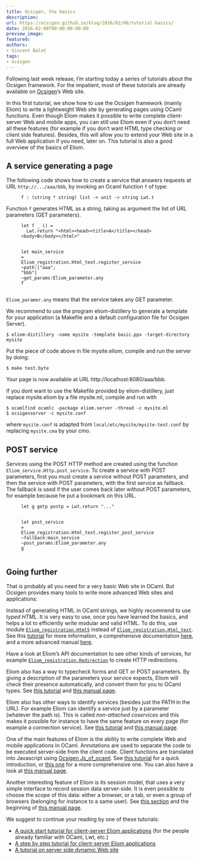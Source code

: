 ```yaml
---
title: Ocsigen, the basics
description:
url: https://ocsigen.github.io/blog/2016/02/08/tutorial-basics/
date: 2016-02-08T00:00:00-00:00
preview_image:
featured:
authors:
- Vincent Balat
tags:
- ocsigen
---
```


<p>Following last week release,
I&rsquo;m starting today a series of tutorials about the Ocsigen framework. For the impatient, most of these tutorials are already available on <a href="http://ocsigen.org/tuto">Ocsigen</a>&rsquo;s Web site.</p>

<p>In this first tutorial, we show how to use the Ocsigen framework (mainly Eliom) to write a lightweight Web site by generating pages using OCaml functions.
Even though Eliom makes it possible to write complete client-server Web and mobile apps,
you can still use Eliom even if you don&rsquo;t need all these features (for example if you don&rsquo;t want HTML type checking or client side features). Besides, this will allow you to extend your Web site in a full Web application if you need, later on. This tutorial is also a good overview of the basics of Eliom.</p>

<h2>A service generating a page</h2>

<p>The following code shows how to create a service that answers requests at URL <code class="language-plaintext highlighter-rouge">http://.../aaa/bbb</code>, by invoking an Ocaml function <code class="language-plaintext highlighter-rouge">f</code> of type:</p>

<figure class="highlight"><pre><code class="language-ocaml" data-lang="ocaml"><span class="n">f</span> <span class="o">:</span> <span class="p">(</span><span class="kt">string</span> <span class="o">*</span> <span class="kt">string</span><span class="p">)</span> <span class="kt">list</span> <span class="o">-&gt;</span> <span class="kt">unit</span> <span class="o">-&gt;</span> <span class="kt">string</span> <span class="nn">Lwt</span><span class="p">.</span><span class="n">t</span></code></pre></figure>

<p>Function <code class="language-plaintext highlighter-rouge">f</code> generates HTML as a string, taking as argument the list of URL parameters (GET parameters).</p>

<figure class="highlight"><pre><code class="language-ocaml" data-lang="ocaml"><span class="k">let</span> <span class="n">f</span> <span class="n">_</span> <span class="bp">()</span> <span class="o">=</span>
  <span class="nn">Lwt</span><span class="p">.</span><span class="n">return</span> <span class="s2">&quot;&lt;html&gt;&lt;head&gt;&lt;title&gt;A&lt;/title&gt;&lt;/head&gt;&lt;body&gt;B&lt;/body&gt;&lt;/html&gt;&quot;</span>

<span class="k">let</span> <span class="n">main_service</span> <span class="o">=</span>
  <span class="nn">Eliom_registration</span><span class="p">.</span><span class="nn">Html_text</span><span class="p">.</span><span class="n">register_service</span>
    <span class="o">~</span><span class="n">path</span><span class="o">:</span><span class="p">[</span><span class="s2">&quot;aaa&quot;</span><span class="p">;</span> <span class="s2">&quot;bbb&quot;</span><span class="p">]</span>
    <span class="o">~</span><span class="n">get_params</span><span class="o">:</span><span class="nn">Eliom_parameter</span><span class="p">.</span><span class="n">any</span>
    <span class="n">f</span></code></pre></figure>

<p><code class="language-plaintext highlighter-rouge">Eliom_paramer.any</code> means that the service takes any GET parameter.</p>

<p>We recommend to use the program eliom-distillery to generate a template for your application (a Makefile and a default configuration file for Ocsigen Server).</p>

<div class="language-plaintext highlighter-rouge"><div class="highlight"><pre class="highlight"><code>$ eliom-distillery -name mysite -template basic.ppx -target-directory mysite
</code></pre></div></div>
<p>Put the piece of code above in file mysite.eliom, compile and run the server by doing:</p>

<div class="language-plaintext highlighter-rouge"><div class="highlight"><pre class="highlight"><code>$ make test.byte
</code></pre></div></div>
<p>Your page is now available at URL http://localhost:8080/aaa/bbb.</p>

<p>If you dont want to use the Makefile provided by eliom-distillery, just replace mysite.eliom by a file mysite.ml, compile and run with</p>

<div class="language-plaintext highlighter-rouge"><div class="highlight"><pre class="highlight"><code>$ ocamlfind ocamlc -package eliom.server -thread -c mysite.ml
$ ocsigenserver -c mysite.conf
</code></pre></div></div>
<p>where <code class="language-plaintext highlighter-rouge">mysite.conf</code> is adapted from <code class="language-plaintext highlighter-rouge">local/etc/mysite/mysite-test.conf</code> by replacing <code class="language-plaintext highlighter-rouge">mysite.cma</code> by your cmo.</p>

<h2>POST service</h2>

<p>Services using the POST HTTP method are created using the function <code class="language-plaintext highlighter-rouge">Eliom_service.&#8203;Http.&#8203;post_service</code>. To create a service with POST parameters, first you must create a service without POST parameters, and then the service with POST parameters, with the first service as fallback. The fallback is used if the user comes back later without POST parameters, for example because he put a bookmark on this URL.</p>

<figure class="highlight"><pre><code class="language-ocaml" data-lang="ocaml"><span class="k">let</span> <span class="n">g</span> <span class="n">getp</span> <span class="n">postp</span> <span class="o">=</span> <span class="nn">Lwt</span><span class="p">.</span><span class="n">return</span> <span class="s2">&quot;...&quot;</span>

<span class="k">let</span> <span class="n">post_service</span> <span class="o">=</span>
  <span class="nn">Eliom_registration</span><span class="p">.</span><span class="nn">Html_text</span><span class="p">.</span><span class="n">register_post_service</span>
    <span class="o">~</span><span class="n">fallback</span><span class="o">:</span><span class="n">main_service</span>
    <span class="o">~</span><span class="n">post_params</span><span class="o">:</span><span class="nn">Eliom_parameter</span><span class="p">.</span><span class="n">any</span>
    <span class="n">g</span></code></pre></figure>

<h2>Going further</h2>

<p>That is probably all you need for a very basic Web site in OCaml.
But Ocsigen provides many tools to write more advanced Web sites
and applications:</p>

<p>Instead of generating HTML in OCaml strings, we highly recommend to use
<em>typed HTML</em>. It is very easy to use, once you have learned the basics,
and helps a lot to efficiently write modular and valid HTML.
To do this, use module
<a href="http://ocsigen.org/eliom/api/server/Eliom_registration.Html5"><code class="language-plaintext highlighter-rouge">Eliom_registration.Html5</code></a>
instead of
<a href="http://ocsigen.org/eliom/api/server/Eliom_registration.Html_text"><code class="language-plaintext highlighter-rouge">Eliom_registration.Html_text</code></a>.
See this
<a href="http://ocsigen.org/tuto/manual/application#tyxml">tutorial</a>
for more information, a comprehensive documentation
<a href="http://ocsigen.org/tyxml/manual/">here</a>,
and a more advanced manual
<a href="http://ocsigen.org/eliom/manual/clientserver-html">here</a>.</p>

<p>Have a look at Eliom&rsquo;s API documentation to see other kinds of services,
for example <a href="http://ocsigen.org/eliom/api/server/Eliom_registration.Redirection"><code class="language-plaintext highlighter-rouge">Eliom_registration.Redirection</code></a>
to create HTTP redirections.</p>

<p>Eliom also has a way to typecheck forms and GET or POST parameters.
By giving a description of the parameters your service expects,
Eliom will check their presence automatically, and convert them
for you to OCaml types.
See
<a href="http://ocsigen.org/tuto/manual/interaction">this tutorial</a>
and <a href="http://ocsigen.org/eliom/manual/server-params">this manual page</a>.</p>

<p>Eliom also has other ways to identify services (besides just the PATH
in the URL). For example Eliom can identify a service just by a parameter
(whatever the path is). This is called <em>non-attached coservices</em> and
this makes it possible for instance to have the same feature on every page
(for example a connection service).
See
<a href="http://ocsigen.org/tuto/manual/interaction">this tutorial</a>
and <a href="http://ocsigen.org/eliom/manual/server-services">this manual page</a>.</p>

<p>One of the main features of Eliom is the ability to write complete
Web and mobile applications in OCaml. Annotations are used to
separate the code to be executed server-side from the client code.
Client functions are translated into Javascript using
<a href="http://ocsigen.org/js_of_ocaml/">Ocsigen Js_of_ocaml</a>.
See
<a href="http://ocsigen.org/tuto/manual/tutowidgets">this tutorial</a> for
a quick introduction,
or <a href="http://ocsigen.org/tuto/manual/application">this one</a> for a
more comprehensive one.
You can also have a look at
<a href="http://ocsigen.org/eliom/manual/clientserver-applications">this manual page</a>.</p>

<p>Another interesting feature of Eliom is its session model, that uses a
very simple interface to record session data server-side.
It is even possible to choose
the <em>scope</em> of this data: either a browser, or a tab, or even a group
of browsers (belonging for instance to a same user).
See
<a href="http://ocsigen.org/tuto/manual/interaction#eref">this section</a>
and the beginning of
<a href="http://ocsigen.org/eliom/manual/server-state">this manual page</a>.</p>

<p>We suggest to continue your reading by one of these tutorials:</p>

<ul>
  <li><a href="http://ocsigen.org/tuto/manual/tutowidgets">A quick start tutorial for client-server Eliom applications</a> (for the people already familiar with OCaml, Lwt, etc.)</li>
  <li><a href="http://ocsigen.org/tuto/manual/application">A step by step tutorial for client-server Eliom applications</a></li>
  <li><a href="http://ocsigen.org/tuto/manual/interaction">A tutorial on server side dynamic Web site</a></li>
</ul>


